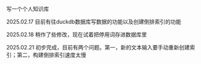 写一个个人知识库

2025.02.17
目前有往duckdb数据库写数据的功能以及创建倒排索引的功能

2025.02.18
稍作了些修改，现在试着把停用词存进数据库里

2025.02.21
初步完成，目前有两个问题。第一，新的文本输入要手动重新创建索引；第二，构建倒排索引速度太慢